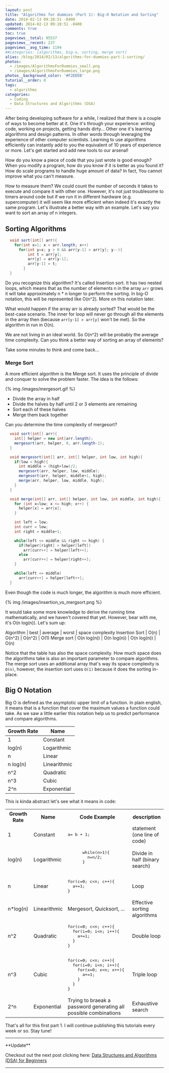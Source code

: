 ```yaml
---
layout: post
title: "Algorithms for dummies (Part 1): Big-O Notation and Sorting"
date: 2014-02-13 09:28:51 -0400
updated: 2014-02-13 09:28:51 -0400
comments: true
toc: true
pageviews__total: 95537
pageviews__recent: 237
pageviews__avg_time: 1194
##categories: [algorithms, big-o, sorting, merge sort]
alias: /blog/2014/02/13/algorithms-for-dummies-part-1-sorting/
photos:
  - /images/AlgorithmsForDummies_small.png
  - /images/AlgorithmsForDummies_large.png
photos__background_color: '#F2ED5B'
tutorial__order: 0
tags:
  - algorithms
categories:
  - Coding
  - Data Structures and Algorithms (DSA)
---
```


After being developing software for a while,  I realized that there is a couple of ways to become better at it. One it's through your experience: writing code, working on projects, getting hands dirty... Other one it's learning algorithms and design patterns. In other words through leveraging the experience of other computer scientists. Learning to use algorithms efficiently can instantly add to you the equivalent of 10 years of experience or more. Let's get started and add new tools to our arsenal!

<!--More-->

How do you know a piece of code that you just wrote is good enough?  When you modify a program, how do you know if it is better as you found it? How do scale programs to handle huge amount of data? In fact, You cannot improve what you can't measure.

How to measure them? We could count the number of seconds it takes to execute and compare it with other one. However, it's not just troublesome to timers around code but if we run it in different hardware (e.g. supercomputer) it will seem like more efficient when indeed it's exactly the same program. Let's illustrate a better way with an example. Let's say you want to sort an array of n integers.

## Sorting Algorithms

``` java
  void sort(int[] arr){
    for(int x=1; x < arr.length; x++)
      for(int y=x; y > 0 && arr[y-1] > arr[y]; y--){
          int t = arr[y];
          arr[y] = arr[y-1];
          arr[y-1] = t;
        }
  }
```
Do you recognize this algorithm? It's called Insertion sort. It has two nested loops, which means that as the number of elements n in the array `arr` grows it will take approximately n * n longer to perform the sorting. In big-O notation, this will be represented like O(n^2). More on this notation later.

What would happen if the array arr is already sorted? That would be the best-case scenario. The inner for loop will never go through all the elements in the array then (because `arr[y-1] > arr[y]`  won't be met). So the algorithm in run in O(n).

We are not living in an ideal world. So O(n^2) will be probably the average time complexity. Can you think a better way of sorting an array of elements?

Take some minutes to think and come back...

### Merge Sort

A more efficient algorithm is the Merge sort. It uses the principle of divide and conquer to solve the problem faster. The idea is the follows:

{% img /images/mergesort.gif %}

  - Divide the array in half
  - Divide the halves by half until 2 or 3 elements are remaining
  - Sort each of these halves
  - Merge them back together


Can you determine the time complexity of mergesort?

```java
  void sort(int[] arr){
    int[] helper = new int[arr.length];
    mergesort(arr, helper, 0, arr.length-1);
  }

  void mergesort(int[] arr, int[] helper, int low, int high){
    if(low < high){
      int middle = (high+low)/2;
      mergesort(arr, helper, low, middle);
      mergesort(arr, helper, middle+1, high);
      merge(arr, helper, low, middle, high);
    }
  }

  void merge(int[] arr, int[] helper, int low, int middle, int high){
    for (int x=low; x <= high; x++) {
      helper[x] = arr[x];
    }

    int left = low;
    int curr = low;
    int right = middle+1;

    while(left <= middle && right <= high) {
      if(helper[right] > helper[left])
        arr[curr++] = helper[left++];
      else
        arr[curr++] = helper[right++];
    }

    while(left <= middle)
      arr[curr++] = helper[left++];
  }
```

Even though the code is much longer, the algorithm is much more efficient.

{% img /images/insertion_vs_mergsort.png %}

It would take some more knowledge to derive the running time mathematically, and we haven't covered that yet. However, bear with me, it's O(n log(n)). Let's sum up:

Algorithm | best | average | worst | space complexity
Insertion Sort | O(n) | O(n^2) | O(n^2) | O(1)
Merge sort | O(n log(n)) | O(n log(n)) | O(n log(n)) | O(n)

Notice that the table has also the space complexity. How much space does the algorithms take is also an important parameter to compare algorithms. The merge sort uses an additional array that's way its space complexity is `O(n)`, however, the insertion sort uses `O(1)` because it does the sorting in-place.

## Big O Notation

Big O is defined as the asymptotic upper limit of a function. In plain english, it means that is a function that cover the maximum values a function could take. As we saw a little earlier this notation help us to predict performance and compare algorithms.



| Growth Rate | Name         |
|-------------|--------------|
| 1           | Constant     |
| log(n)      | Logarithmic  |
| n           | Linear       |
| n log(n)    | Linearithmic |
| n^2         | Quadratic    |
| n^3         | Cubic        |
| 2^n         | Exponential  |


This is kinda abstract let's see what it means in code:

<table>
  <tr>
    <th>Growth Rate</th>
    <th>Name</th>
    <th>Code Example</th>
    <th>description</th>
  </tr>
  <tr>
    <td>1</td>
    <td>Constant</td>
    <td><pre>a= b + 1;</pre></td>
    <td>statement (one line of code)</td>
  </tr>
  <tr>
    <td>log(n)</td>
    <td>Logarithmic</td>
    <td>
      <pre>
      while(n>1){
        n=n/2;
      }
      </pre>
    </td>
    <td>Divide in half (binary search)</td>
  </tr>
  <tr>
    <td>n</td>
    <td>Linear</td>
    <td>
      <pre>
for(c=0; c&lt;n; c++){
  a+=1;
}
</pre></td>
    <td>Loop</td>
  </tr>
  <tr>
    <td>n*log(n)</td>
    <td>Linearithmic</td>
    <td>Mergesort, Quicksort, ...</td>
    <td>Effective sorting algorithms</td>
  </tr>
  <tr>
    <td>n^2</td>
    <td>Quadratic</td>
    <td>
      <pre>
for(c=0; c&lt;n; c++){
  for(i=0; i&lt;n; i++){
    a+=1;
  }
}
</pre>
    </td>
    <td>Double loop</td>
  </tr>
  <tr>
    <td>n^3</td>
    <td>Cubic</td>
    <td>
      <pre>
for(c=0; c&lt;n; c++){
  for(i=0; i&lt;n; i++){
    for(x=0; x&lt;n; x++){
      a+=1;
    }
  }
}
</pre>
    </td>
    <td>Triple loop</td>
  </tr>
  <tr>
    <td>2^n</td>
    <td>Exponential</td>
    <td>Trying to braeak a password generating all possible combinations</td>
    <td>Exhaustive search</td>
  </tr>
</table>

That's all for this first part 1. I will continue publishing this tutorials every week or so. Stay tune!

<hr>
**Update**

 Checkout out the next post clicking here: <a href="/blog/2018/04/04/how-you-can-change-the-world-learning-data-structures-algorithms-free-online-course-tutorial/">Data Structures and Algorithms (DSA) for Beginners</a>
<hr>
